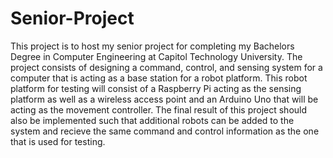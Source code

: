 # Senior-Project

This project is to host my senior project for completing my Bachelors Degree in Computer Engineering at Capitol Technology University. The project consists of designing a command, control, and sensing system for a computer that is acting as a base station for a robot platform. This robot platform for testing will consist of a Raspberry Pi acting as the sensing platform as well as a wireless access point and an Arduino Uno that will be acting as the movement controller. The final result of this project should also be implemented such that additional robots can be added to the system and recieve the same command and control information as the one that is used for testing.
